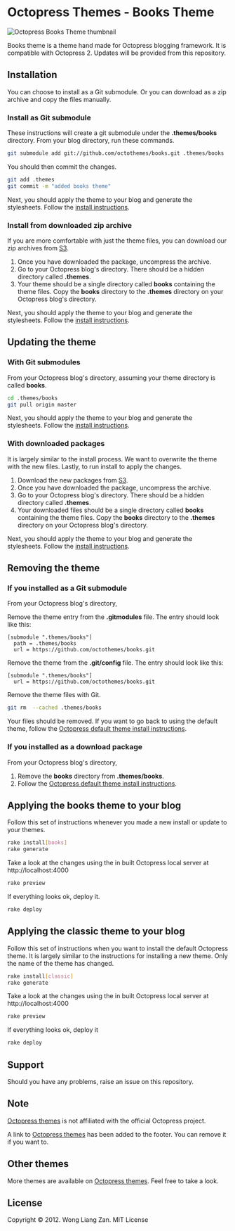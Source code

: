 # Octopress Themes - Books Theme

![Octopress Books Theme thumbnail](https://s3.amazonaws.com/static.octopressthemes.com/thumbnails/books-thumbnail.png)

Books theme is a theme hand made for Octopress blogging framework. It is compatible with Octopress 2. Updates will be provided from this repository.

## Installation

You can choose to install as a Git submodule. Or you can download as a zip archive and copy the files manually.

### Install as Git submodule

These instructions will create a git submodule under the __.themes/books__ directory. From your blog directory, run these commands.

``` sh
git submodule add git://github.com/octothemes/books.git .themes/books
```

You should then commit the changes.

``` sh
git add .themes
git commit -m "added books theme"
```

Next, you should apply the theme to your blog and generate the stylesheets. Follow the [install instructions](#applying-the-books-theme-to-your-blog).

### Install from downloaded zip archive

If you are more comfortable with just the theme files, you can download our zip archives from [S3](https://s3.amazonaws.com/static.octopressthemes.com/themes/books-v0.1.0.zip).

1. Once you have downloaded the package, uncompress the archive.
2. Go to your Octopress blog's directory. There should be a hidden directory called __.themes__.
3. Your theme should be a single directory called __books__ containing the theme files. Copy the __books__ directory to the __.themes__ directory on your Octopress blog's directory.

Next, you should apply the theme to your blog and generate the stylesheets. Follow the [install instructions](#applying-the-books-theme-to-your-blog).

## Updating the theme

### With Git submodules

From your Octopress blog's directory, assuming your theme directory is called __books__.

``` sh
cd .themes/books
git pull origin master
```

Next, you should apply the theme to your blog and generate the stylesheets. Follow the [install instructions](#applying-the-books-theme-to-your-blog).

### With downloaded packages

It is largely similar to the install process. We want to overwrite the theme with the new files. Lastly, to run install to apply the changes.

1. Download the new packages from [S3](https://s3.amazonaws.com/static.octopressthemes.com/themes/books-v0.1.0.zip).
2. Once you have downloaded the package, uncompress the archive.
3. Go to your Octopress blog's directory. There should be a hidden directory called __.themes__.
4. Your downloaded files should be a single directory called __books__ containing the theme files. Copy the __books__ directory to the __.themes__ directory on your Octopress blog's directory.

Next, you should apply the theme to your blog and generate the stylesheets. Follow the [install instructions](#applying-the-books-theme-to-your-blog).

## Removing the theme

### If you installed as a Git submodule

From your Octopress blog's directory,

Remove the theme entry from the __.gitmodules__ file. The entry should look like this:
```
[submodule ".themes/books"]
  path = .themes/books
  url = https://github.com/octothemes/books.git
```

Remove the theme from the __.git/config__ file. The entry should look like this:
```
[submodule ".themes/books"]
  url = https://github.com/octothemes/books.git
```

Remove the theme files with Git.
``` sh
git rm  --cached .themes/books
```

Your files should be removed. If you want to go back to using the default theme, follow the [Octopress default theme install instructions](#applying-the-books-theme-to-your-blog).

### If you installed as a download package

From your Octopress blog's directory,

1. Remove the __books__ directory from __.themes/books__.
2. Follow the [Octopress default theme install instructions](#applying-the-bookstheme-to-your-blog).

## Applying the books theme to your blog

Follow this set of instructions whenever you made a new install or update to your themes.

``` sh
rake install[books]
rake generate
```

Take a look at the changes using the in built Octopress local server at http://localhost:4000

``` sh
rake preview
```

If everything looks ok, deploy it.

``` sh
rake deploy
```

## Applying the classic theme to your blog

Follow this set of instructions when you want to install the default Octopress theme. It is largely similar to the instructions for installing a new theme. Only the name of the theme has changed.

``` sh
rake install[classic]
rake generate
```

Take a look at the changes using the in built Octopress local server at http://localhost:4000

``` sh
rake preview
```

If everything looks ok, deploy it

``` sh
rake deploy
```

## Support

Should you have any problems, raise an issue on this repository.

## Note

[Octopress themes](http://octopressthemes.com) is not affiliated with the official Octopress project.

A link to [Octopress themes](http://octopressthemes.com) has been added to the footer. You can remove it if you want to.

## Other themes

More themes are available on [Octopress themes](http://octopressthemes.com). Feel free to take a look.

## License

Copyright &copy; 2012. Wong Liang Zan. MIT License
